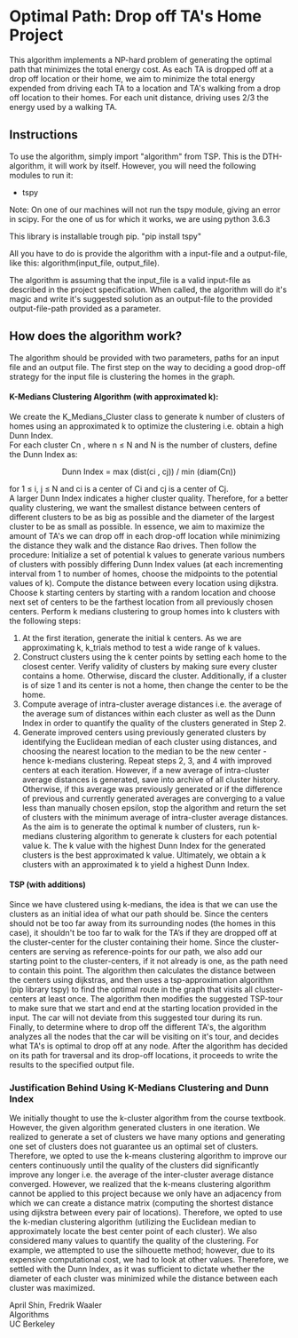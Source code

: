 # Optimal Path: Drop off TA's Home Project
This algorithm implements a NP-hard problem of generating the optimal path that minimizes the total energy cost. As each TA is dropped off at a drop off location or their home, we aim to minimize the total energy expended from driving each TA to a location and TA's walking from a drop off location to their homes. For each unit distance, driving uses 2/3 the energy used by a walking TA.

## Instructions
To use the algorithm, simply import "algorithm" from TSP.
This is the DTH-algorithm, it will work by itself.
However, you will need the following modules to run it:
- tspy

Note: On one of our machines will not run the tspy module, giving an error in scipy.
For the one of us for which it works, we are using python 3.6.3

This library is installable trough pip.
"pip install tspy"

All you have to do is provide the algorithm with a input-file and a output-file,
like this: algorithm(input_file, output_file).

The algorithm is assuming that the input_file is a valid input-file as described in the project specification.
When called, the algorithm will do it's magic and write it's suggested solution as an output-file to the provided
output-file-path provided as a parameter.



## How does the algorithm work?
The algorithm should be provided with two parameters, paths for an input file and an output file. 
The first step on the way to deciding a good drop-off strategy for the input file is clustering the homes in the graph. 

#### K-Medians Clustering Algorithm (with approximated k):
We create the K_Medians_Cluster class to generate k number of clusters of homes using an approximated k to optimize the clustering i.e. obtain a high Dunn Index. <br/>
For each cluster Cn , where n ≤ N and N is the number of clusters, define the Dunn Index as: <br/>

<p align="center">
  Dunn Index = max (dist(ci , cj)) / min (diam(Cn))
</p>

for 1 ≤ i, j ≤ N and ci is a center of Ci  and cj is a center of Cj. <br/>
A larger Dunn Index indicates a higher cluster quality. Therefore, for a better quality clustering, we want the smallest distance between centers of different clusters to be as big as possible
and the diameter of the largest cluster to be as small as possible. In essence, we aim to maximize the amount of TA's we can drop off in each drop-off location while minimizing the distance they walk and the distance Rao drives. 
Then follow the procedure:
Initialize a set of potential k values to generate various numbers of clusters with possibly differing Dunn Index values (at each incrementing interval from 1 to number of homes, choose the midpoints to the potential values of k).
Compute the distance between every location using dijkstra.
Choose k starting centers by starting with a random location and choose next set of centers to be the farthest location from all previously chosen centers.
Perform k medians clustering to group homes into k clusters with the following steps:
1. At the first iteration, generate the initial k centers. As we are approximating k, k_trials method to test a wide range of k values. <br/>
2. Construct clusters using the k center points by setting each home to the closest center. 
Verify  validity of clusters by making sure every cluster contains a home. Otherwise, discard the cluster. Additionally, if a cluster is of size 1 and its center is not a home, then change the center to be the home. <br/>
3. Compute average of intra-cluster average distances i.e. the average of the average sum of distances within each cluster as well as the Dunn Index in order to quantify the quality of the clusters generated in Step 2. <br/>
4. Generate improved centers using previously generated clusters by identifying the Euclidean median of each cluster using distances, and choosing the nearest location to the median to be the new center - hence k-medians clustering.
Repeat steps 2, 3, and 4 with improved centers at each iteration.
However, if a new average of intra-cluster average distances is generated, save into archive of all cluster history. Otherwise, if this average was previously generated or if the difference of previous and currently generated averages are converging to a value less than manually chosen epsilon, stop the algorithm and return the set of clusters with the minimum average of intra-cluster average distances.
As the aim is to generate the optimal k number of clusters, run k-medians clustering algorithm to generate k clusters for each potential value k.
The k value with the highest Dunn Index for the generated clusters is the best approximated k value. Ultimately, we obtain a k clusters with an approximated k to yield a highest Dunn Index.

#### TSP (with additions)
Since we have clustered using k-medians, the idea is that we can use the clusters as an initial idea of what our path should be. Since the centers should not be too far away from its surrounding nodes (the homes in this case), it shouldn't be too far to walk for the TA’s if they are dropped off at the cluster-center for the cluster containing their home. 
Since the cluster-centers are serving as reference-points for our path, we also add our starting point to the cluster-centers, if it not already is one, as the path need to contain this point. The algorithm then calculates the distance between the centers using dijkstras, and then uses a tsp-approximation algorithm (pip library tspy) to find the optimal route in the graph that visits all cluster-centers at least once. The algorithm then modifies the suggested TSP-tour to make sure that we start and end at the starting location provided in the input. The car will not deviate from this suggested tour during its run. Finally, to determine where to drop off the different TA's, the algorithm analyzes all the nodes that the car will be visiting on it's tour, and decides what TA's is optimal to drop off at any node. After the algorithm has decided on its path for traversal and its drop-off locations, it proceeds to write the results to the specified output file. 

### Justification Behind Using K-Medians Clustering and Dunn Index
We initially thought to use the k-cluster algorithm from the course textbook. However, the given
algorithm generated clusters in one iteration. We realized to generate a set of clusters we have
many options and generating one set of clusters does not guarantee us an optimal set of
clusters. Therefore, we opted to use the k-means clustering algorithm to improve our centers
continuously until the quality of the clusters did significantly improve any longer i.e. the average
of the inter-cluster average distance converged. However, we realized that the k-means
clustering algorithm cannot be applied to this project because we only have an adjacency from
which we can create a distance matrix (computing the shortest distance using dijkstra between
every pair of locations). Therefore, we opted to use the k-median clustering algorithm (utilizing
the Euclidean median to approximately locate the best center point of each cluster).
We also considered many values to quantify the quality of the clustering. For example, we
attempted to use the silhouette method; however, due to its expensive computational cost, we
had to look at other values. Therefore, we settled with the Dunn Index, as it was sufficient to
dictate whether the diameter of each cluster was minimized while the distance between each
cluster was maximized.

April Shin, Fredrik Waaler <br/>
Algorithms <br/>
UC Berkeley
